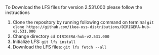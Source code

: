 To Download the LFS files for version 2.531.000 please follow the instructions

1. Clone the repository by running following command on terminal `git clone https://github.com/ikea-oss-distributions/DIRIGERA-hub-v2.531.000`
2. Change directory `cd DIRIGERA-hub-v2.531.000`
3. Initialize LFS: `git lfs install`
4. Download the LFS files: `git lfs fetch --all`
